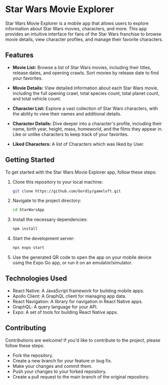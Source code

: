 # Star Wars Movie Explorer

Star Wars Movie Explorer is a mobile app that allows users to explore information about Star Wars movies, characters, and more. This app provides an intuitive interface for fans of the Star Wars franchise to browse movie details, view character profiles, and manage their favorite characters.

## Features

- **Movie List:** Browse a list of Star Wars movies, including their titles, release dates, and opening crawls. Sort movies by release date to find your favorites.

- **Movie Details:** View detailed information about each Star Wars movie, including the full opening crawl, total species count, total planet count, and total vehicle count.

- **Character List:** Explore a vast collection of Star Wars characters, with the ability to view their names and additional details.

- **Character Details:** Dive deeper into a character's profile, including their name, birth year, height, mass, homeworld, and the films they appear in. Like or unlike characters to keep track of your favorites.

- **Liked Characters:** A list of Characters which was liked by User.

## Getting Started

To get started with the Star Wars Movie Explorer app, follow these steps:

1. Clone this repository to your local machine:

   ```bash
   git clone https://github.com/Gord1y/gameloft.git
   ```

2. Navigate to the project directory:

   ```bash
   cd StarWarsApp
   ```

3. Install the necessary dependencies:

   ```bash
   npm install
   ```

4. Start the development server:

   ```bash
   npx expo start
   ```

5. Use the generated QR code to open the app on your mobile device using the Expo Go app, or run it on an emulator/simulator.

## Technologies Used

- React Native: A JavaScript framework for building mobile apps.
- Apollo Client: A GraphQL client for managing app data.
- React Navigation: A library for navigation in React Native apps.
- GraphQL: A query language for your API.
- Expo: A set of tools for building React Native apps.

## Contributing

Contributions are welcome! If you'd like to contribute to the project, please follow these steps:

- Fork the repository.
- Create a new branch for your feature or bug fix.
- Make your changes and commit them.
- Push your changes to your forked repository.
- Create a pull request to the main branch of the original repository.
